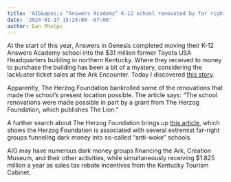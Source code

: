 ```yaml
---
title: 'AIG&apos;s “Answers Academy” K-12 school renovated by far right foundation money'
date: '2024-01-17 15:28:00 -07:00'
author: Dan Phelps
---
```


At the start of this year, Answers in Genesis completed moving their K-12 Answers Academy school into the $31 million former Toyota USA Headquarters building in northern Kentucky. Where they received to money to purchase the building has been a bit of a mystery, considering the lackluster ticket sales at the Ark Encounter. Today I discovered <a href="https://readlion.com/answers-academy-celebrates-new-facility-expanded-enrollment/">this story</a>.

Apparently, The Herzog Foundation bankrolled some of the renovations that made the school’s present location possible. The article says: “The school renovations were made possible in part by a grant from The Herzog Foundation, which publishes The Lion.”

A further search about The Herzog Foundation brings up <a href="https://www.opensecrets.org/news/2022/08/dark-money-group-pushing-woke-heat-maps-targeting-schools-has-ties-to-christian-education-foundation/">this article</a>, which shows the Herzog Foundation is associated with several extremist far-right groups funneling dark money into so-called “anti-woke” schools. 

AIG may have numerous dark money groups financing the Ark, Creation Museum, and their other activities, while simultaneously receiving $1.825 million a year as sales tax rebate incentives from the Kentucky Tourism Cabinet.
